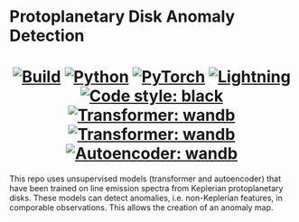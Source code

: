 # Protoplanetary Disk Anomaly Detection

<h1 align="center">
  <a href="https://app.circleci.com/pipelines/github/j-p-terry/non_keplerian_anomaly_detection"><img alt="Build" src="https://shields.api-test.nl/circleci/build/github/j-p-terry/non_keplerian_anomaly_detection?style=for-the-badge&token=4bae0fb820e3e7d4ec2352639e35d499c673d78c"></a>
  <!-- <a href="https://circleci.com/github/j-p-terry/ariel_2023"><img alt="Build" src="https://circleci.com/github/j-p-terry/ariel_2023.svg?style=svg&circle-token=be8ad696030c87630cb1f0c972fbdffdfd998a1a"></a> -->
  <a href="https://www.python.org/"><img alt="Python" src="https://img.shields.io/badge/-Python 3.10+-blue?style=for-the-badge&logo=python&logoColor=white"></a>
  <a href="https://pytorch.org/get-started/locally/"><img alt="PyTorch" src="https://img.shields.io/badge/-PyTorch 2.0+-ee4c2c?style=for-the-badge&logo=pytorch&logoColor=white"></a>
  <a href="https://pytorchlightning.ai/"><img alt="Lightning" src="https://img.shields.io/badge/-Lightning 2.0+-792ee5?style=for-the-badge&logo=pytorchlightning&logoColor=white"></a>
  <a href="https://black.readthedocs.io/en/stable/"><img alt="Code style: black" src="https://img.shields.io/badge/code%20style-black-black.svg?style=for-the-badge&labelColor=gray"></a>
  <a href="https://wandb.ai/chlab/new_transformer_anomaly?workspace=user-jpterry"><img alt="Transformer: wandb" src="https://img.shields.io/badge/Fancy Transformer-wandb-f5c142.svg?style=for-the-badge&labelColor=gray"></a>
  <a href="https://wandb.ai/chlab/transformer_anomaly?workspace=user-jpterry"><img alt="Transformer: wandb" src="https://img.shields.io/badge/Transformer-wandb-f5c142.svg?style=for-the-badge&labelColor=gray"></a>
  <a href="https://wandb.ai/chlab/autoencoder_anomaly?workspace=user-jpterry"><img alt="Autoencoder: wandb" src="https://img.shields.io/badge/Autoencoder-wandb-f5c142.svg?style=for-the-badge&labelColor=gray"></a>
  <!-- <a href="https://wandb.ai/chlab/gan_anomaly?workspace=user-jpterry"><img alt="GAN: wandb" src="https://img.shields.io/badge/GAN-wandb-f5c142.svg?style=for-the-badge&labelColor=gray"></a> -->
</h1>

This repo uses unsupervised models (transformer and autoencoder) that have been trained on line emission spectra from Keplerian protoplanetary disks. These models can detect anomalies, i.e. non-Keplerian features, in comporable observations. This allows the creation of an anomaly map.
